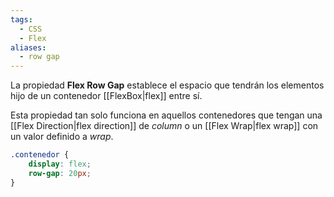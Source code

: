 ```yaml
---
tags:
  - CSS
  - Flex
aliases:
  - row gap
---
```

La propiedad **Flex Row Gap** establece el espacio que tendrán los elementos hijo de un contenedor [[FlexBox|flex]] entre sí.

Esta propiedad tan solo funciona en aquellos contenedores que tengan una [[Flex Direction|flex direction]] de *column* o un [[Flex Wrap|flex wrap]] con un valor definido a *wrap*.

```css
.contenedor {
	display: flex;
	row-gap: 20px;
}
```